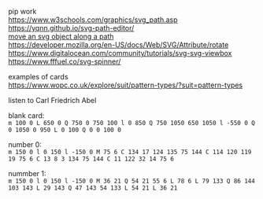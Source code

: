pip work  
https://www.w3schools.com/graphics/svg_path.asp  
https://yqnn.github.io/svg-path-editor/  
[move an svg object along a path](https://observablehq.com/@lemonnish/move-an-svg-icon-along-a-path)  
https://developer.mozilla.org/en-US/docs/Web/SVG/Attribute/rotate  
https://www.digitalocean.com/community/tutorials/svg-svg-viewbox  
https://www.fffuel.co/svg-spinner/  

examples of cards  
https://www.wopc.co.uk/explore/suit/pattern-types/?suit=pattern-types  


listen to Carl Friedrich Abel

blank card:  
`m 100 0 L 650 0 Q 750 0 750 100 l 0 850 Q 750 1050 650 1050 l -550 0 Q 0 1050 0 950 L 0 100 Q 0 0 100 0`
  
number 0:  
`m 150 0 l 0 150 l -150 0 M 75 6 C 134 17 124 135 75 144 C 114 120 119 19 75 6 C 13 8 3 134 75 144 C 11 122 32 14 75 6`

nummber 1:  
`m 150 0 l 0 150 l -150 0 M 36 21 Q 54 21 55 6 L 78 6 L 79 133 Q 86 144 103 143 L 29 143 Q 47 143 54 133 L 54 21 L 36 21`

